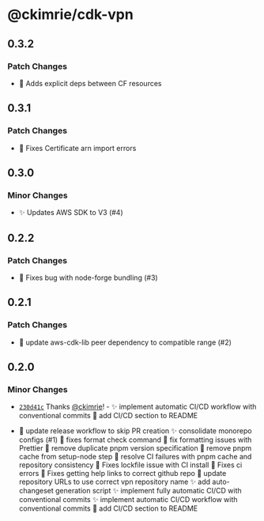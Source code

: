 # @ckimrie/cdk-vpn

## 0.3.2

### Patch Changes

- 🐛 Adds explicit deps between CF resources

## 0.3.1

### Patch Changes

- 🐛 Fixes Certificate arn import errors

## 0.3.0

### Minor Changes

- ✨ Updates AWS SDK to V3 (#4)

## 0.2.2

### Patch Changes

- 🐛 Fixes bug with node-forge bundling (#3)

## 0.2.1

### Patch Changes

- 🐛 update aws-cdk-lib peer dependency to compatible range (#2)

## 0.2.0

### Minor Changes

- [`230d41c`](https://github.com/ckimrie/cdk/commit/230d41c364d20cd32e54e4754384f030dd1fe685) Thanks
  [@ckimrie](https://github.com/ckimrie)! - ✨ implement automatic CI/CD workflow with conventional
  commits 📝 add CI/CD section to README

- 🐛 update release workflow to skip PR creation ✨ consolidate monorepo configs (#1) 📝 fixes
  format check command 📝 fix formatting issues with Prettier 🐛 remove duplicate pnpm version
  specification 🐛 remove pnpm cache from setup-node step 🐛 resolve CI failures with pnpm cache and
  repository consistency 📝 Fixes lockfile issue with CI install 📝 Fixes ci errors 📝 Fixes getting
  help links to correct github repo 🐛 update repository URLs to use correct vpn repository name ✨
  add auto-changeset generation script ✨ implement fully automatic CI/CD with conventional commits
  ✨ implement automatic CI/CD workflow with conventional commits 📝 add CI/CD section to README

